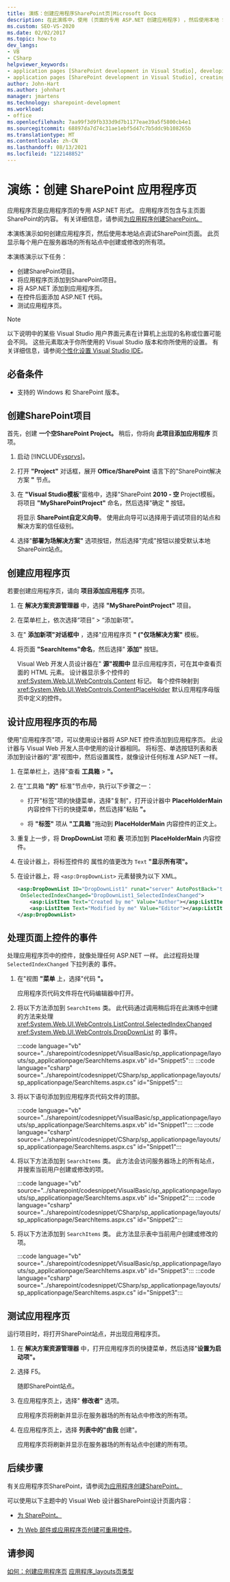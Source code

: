 ```yaml
---
title: 演练：创建应用程序SharePoint页|Microsoft Docs
description: 在此演练中，使用 (页面的专用 ASP.NET 创建应用程序) ，然后使用本地 SharePoint 站点对其进行调试。
ms.custom: SEO-VS-2020
ms.date: 02/02/2017
ms.topic: how-to
dev_langs:
- VB
- CSharp
helpviewer_keywords:
- application pages [SharePoint development in Visual Studio], developing
- application pages [SharePoint development in Visual Studio], creating
author: John-Hart
ms.author: johnhart
manager: jmartens
ms.technology: sharepoint-development
ms.workload:
- office
ms.openlocfilehash: 7aa99f3d9fb333d9d7b1177eae39a5f5800cb4e1
ms.sourcegitcommit: 68897da7d74c31ae1ebf5d47c7b5ddc9b108265b
ms.translationtype: MT
ms.contentlocale: zh-CN
ms.lasthandoff: 08/13/2021
ms.locfileid: "122148852"
---
```

# <a name="walkthrough-create-a-sharepoint-application-page"></a>演练：创建 SharePoint 应用程序页

应用程序页是应用程序页的专用 ASP.NET 形式。 应用程序页包含与主页面SharePoint的内容。 有关详细信息，请参阅[为应用程序创建SharePoint。](../sharepoint/creating-application-pages-for-sharepoint.md)

本演练演示如何创建应用程序页，然后使用本地站点调试SharePoint页面。 此页显示每个用户在服务器场的所有站点中创建或修改的所有项。

本演练演示以下任务：

- 创建SharePoint项目。
- 将应用程序页添加到SharePoint项目。
- 将 ASP.NET 添加到应用程序页。
- 在控件后面添加 ASP.NET 代码。
- 测试应用程序页。

> [!NOTE]
> 以下说明中的某些 Visual Studio 用户界面元素在计算机上出现的名称或位置可能会不同。 这些元素取决于你所使用的 Visual Studio 版本和你所使用的设置。 有关详细信息，请参阅[个性化设置 Visual Studio IDE](../ide/personalizing-the-visual-studio-ide.md)。

## <a name="prerequisites"></a>必备条件

- 支持的 Windows 和 SharePoint 版本。

## <a name="create-a-sharepoint-project"></a>创建SharePoint项目

首先，创建 **一个空SharePoint Project。** 稍后，你将向 **此项目添加应用程序** 页项。

1. 启动 [!INCLUDE[vsprvs](../sharepoint/includes/vsprvs-md.md)]。

2. 打开 **"Project"** 对话框，展开 **Office/SharePoint** 语言下的"SharePoint解决方案 **"** 节点。

3. 在 **"Visual Studio模板**"窗格中，选择"SharePoint **2010 - 空** Project模板。 将项目 **"MySharePointProject"** 命名，然后选择"确定 **"** 按钮。

     将显示 **SharePoint自定义向导**。 使用此向导可以选择用于调试项目的站点和解决方案的信任级别。

4. 选择"**部署为场解决方案"** 选项按钮，然后选择"完成"按钮以接受默认本地SharePoint站点。

## <a name="create-an-application-page"></a>创建应用程序页

若要创建应用程序页，请向 **项目添加应用程序** 页项。

1. 在 **解决方案资源管理器** 中，选择 **"MySharePointProject"** 项目。

2. 在菜单栏上，依次选择“项目” > “添加新项”。

3. 在" **添加新项"对话框中** ，选择"应用程序页 **" ("仅场解决方案"** 模板。

4. 将页面 **"SearchItems"命名**，然后选择" **添加"** 按钮。

     Visual Web 开发人员设计器在" **源"视图中** 显示应用程序页，可在其中查看页面的 HTML 元素。 设计器显示多个控件的 <xref:System.Web.UI.WebControls.Content> 标记。 每个控件映射到 <xref:System.Web.UI.WebControls.ContentPlaceHolder> 默认应用程序母版页中定义的控件。

## <a name="design-the-layout-of-the-application-page"></a>设计应用程序页的布局

使用"应用程序页"项，可以使用设计器将 ASP.NET 控件添加到应用程序页。 此设计器与 Visual Web 开发人员中使用的设计器相同。 将标签、单选按钮列表和表添加到设计器的"源"视图中，然后设置属性，就像设计任何标准 ASP.NET 一样。

1. 在菜单栏上，选择"查看 **工具箱**  >  **"。**

2. 在"工具箱 **"的"** 标准"节点中，执行以下步骤之一：

    - 打开"标签"项的快捷菜单，选择"复制"，打开设计器中 **PlaceHolderMain** 内容控件下行的快捷菜单，然后选择"粘贴 **"。**

    - 将 **"标签"** 项从 **"工具箱** "拖动到 **PlaceHolderMain** 内容控件的正文上。

3. 重复上一步，将 **DropDownList** 项和 **表** 项添加到 **PlaceHolderMain** 内容控件。

4. 在设计器上，将标签控件的 属性的值更改为 `Text` **"显示所有项"。**

5. 在设计器上，将 `<asp:DropDownList>` 元素替换为以下 XML。

    ```xml
    <asp:DropDownList ID="DropDownList1" runat="server" AutoPostBack="true"
     OnSelectedIndexChanged="DropDownList1_SelectedIndexChanged">
        <asp:ListItem Text="Created by me" Value="Author"></asp:ListItem>
        <asp:ListItem Text="Modified by me" Value="Editor"></asp:ListItem>
    </asp:DropDownList>
    ```

## <a name="handle-the-events-of-controls-on-the-page"></a>处理页面上控件的事件

处理应用程序页中的控件，就像处理任何 ASP.NET 一样。 此过程将处理 `SelectedIndexChanged` 下拉列表的 事件。

1. 在"视图 **"菜单** 上，选择"代码 **"。**

     应用程序页代码文件将在代码编辑器中打开。

2. 将以下方法添加到 `SearchItems` 类。 此代码通过调用稍后将在此演练中创建的方法来处理 <xref:System.Web.UI.WebControls.ListControl.SelectedIndexChanged> <xref:System.Web.UI.WebControls.DropDownList> 的 事件。

     :::code language="vb" source="../sharepoint/codesnippet/VisualBasic/sp_applicationpage/layouts/sp_applicationpage/SearchItems.aspx.vb" id="Snippet5":::
     :::code language="csharp" source="../sharepoint/codesnippet/CSharp/sp_applicationpage/layouts/sp_applicationpage/SearchItems.aspx.cs" id="Snippet5":::

3. 将以下语句添加到应用程序页代码文件的顶部。

     :::code language="vb" source="../sharepoint/codesnippet/VisualBasic/sp_applicationpage/layouts/sp_applicationpage/SearchItems.aspx.vb" id="Snippet1":::
     :::code language="csharp" source="../sharepoint/codesnippet/CSharp/sp_applicationpage/layouts/sp_applicationpage/SearchItems.aspx.cs" id="Snippet1":::

4. 将以下方法添加到 `SearchItems` 类。 此方法会访问服务器场上的所有站点，并搜索当前用户创建或修改的项。

     :::code language="vb" source="../sharepoint/codesnippet/VisualBasic/sp_applicationpage/layouts/sp_applicationpage/SearchItems.aspx.vb" id="Snippet2":::
     :::code language="csharp" source="../sharepoint/codesnippet/CSharp/sp_applicationpage/layouts/sp_applicationpage/SearchItems.aspx.cs" id="Snippet2":::

5. 将以下方法添加到 `SearchItems` 类。 此方法显示表中当前用户创建或修改的项。

     :::code language="vb" source="../sharepoint/codesnippet/VisualBasic/sp_applicationpage/layouts/sp_applicationpage/SearchItems.aspx.vb" id="Snippet3":::
     :::code language="csharp" source="../sharepoint/codesnippet/CSharp/sp_applicationpage/layouts/sp_applicationpage/SearchItems.aspx.cs" id="Snippet3":::

## <a name="test-the-application-page"></a>测试应用程序页

运行项目时，将打开SharePoint站点，并出现应用程序页。

1. 在 **解决方案资源管理器** 中，打开应用程序页的快捷菜单，然后选择"**设置为启动项"。**

2. 选择 F5。

     随即SharePoint站点。

3. 在应用程序页上，选择" **修改者"** 选项。

     应用程序页将刷新并显示在服务器场的所有站点中修改的所有项。

4. 在应用程序页上，选择 **列表中的"由我** 创建"。

     应用程序页将刷新并显示在服务器场的所有站点中创建的所有项。

## <a name="next-steps"></a>后续步骤

有关应用程序页SharePoint，请参阅[为应用程序创建SharePoint。](../sharepoint/creating-application-pages-for-sharepoint.md)

可以使用以下主题中的 Visual Web 设计器SharePoint设计页面内容：

- [为 SharePoint。](../sharepoint/creating-web-parts-for-sharepoint.md)

- [为 Web 部件或应用程序页创建可重用控件](../sharepoint/creating-reusable-controls-for-web-parts-or-application-pages.md)。

## <a name="see-also"></a>请参阅

[如何：创建应用程序页](../sharepoint/how-to-create-an-application-page.md) 
[应用程序_layouts页类型](/previous-versions/office/aa979604(v=office.14))
